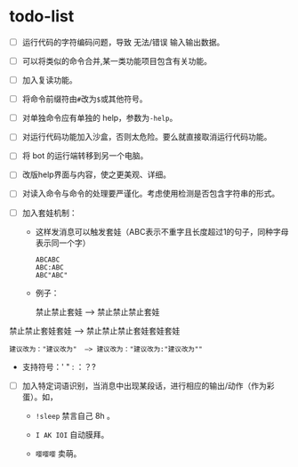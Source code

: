 # todo-list

- [ ] 运行代码的字符编码问题，导致 无法/错误 输入输出数据。

- [ ] 可以将类似的命令合并,某一类功能项目包含有关功能。


- [ ] 加入复读功能。


- [ ] 将命令前缀符由`#`改为`$`或其他符号。


- [ ] 对单独命令应有单独的 help，参数为`-help`。


- [ ] 对运行代码功能加入沙盒，否则太危险。要么就直接取消运行代码功能。


- [ ] 将 bot 的运行端转移到另一个电脑。


- [ ] 改版help界面与内容，使之更美观、详细。


- [ ] 对读入命令与命令的处理要严谨化。考虑使用检测是否包含字符串的形式。

- [ ] 加入套娃机制：

  - 这样发消息可以触发套娃（ABC表示不重字且长度超过1的句子，同种字母表示同一个字）

    ``` 
    ABCABC
    ABC:ABC
    ABC"ABC"
    ```

  - 例子：
    
    禁止禁止套娃  —>  禁止禁止禁止套娃
    
禁止禁止套娃套娃  —> 禁止禁止禁止套娃套娃套娃
    
    建议改为："建议改为"  —> 建议改为："建议改为:"建议改为""
    
  - 支持符号：' " : ：？?


- [ ] 加入特定词语识别，当消息中出现某段话，进行相应的输出/动作（作为彩蛋）。如，

  - `!sleep` 禁言自己 8h 。
  
  - `I AK IOI` 自动膜拜。
  
  - `嘤嘤嘤` 卖萌。
